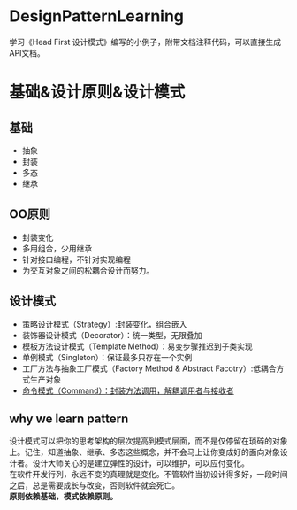 # DesignPatternLearning
学习《Head First 设计模式》编写的小例子，附带文档注释代码，可以直接生成API文档。

# 基础&设计原则&设计模式
## 基础
- 抽象
- 封装
- 多态
- 继承

## OO原则
- 封装变化
- 多用组合，少用继承
- 针对接口编程，不针对实现编程
- 为交互对象之间的松耦合设计而努力。


## 设计模式
- 策略设计模式（Strategy）:封装变化，组合嵌入
- 装饰器设计模式（Decorator）：统一类型，无限叠加
- 模板方法设计模式（Template Method）：易变步骤推迟到子类实现
- 单例模式（Singleton）：保证最多只存在一个实例
- 工厂方法与抽象工厂模式（Factory Method & Abstract Facotry）:低耦合方式生产对象
- [命令模式（Command）：封装方法调用，解耦调用者与接收者](http://blog.csdn.net/zhoucheng05_13/article/details/78602483)





## why we learn pattern
 设计模式可以把你的思考架构的层次提高到模式层面，而不是仅停留在琐碎的对象上。记住，知道抽象、继承、多态这些概念，并不会马上让你变成好的面向对象设计者。设计大师关心的是建立弹性的设计，可以维护，可以应付变化。  
 在软件开发行列，永远不变的真理就是变化。不管软件当初设计得多好，一段时间之后，总是需要成长与改变，否则软件就会死亡。  
**原则依赖基础，模式依赖原则。**


